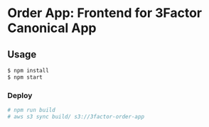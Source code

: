 # Order App: Frontend for 3Factor Canonical App

## Usage

```bash
$ npm install
$ npm start
```

### Deploy

```bash
# npm run build
# aws s3 sync build/ s3://3factor-order-app
```

